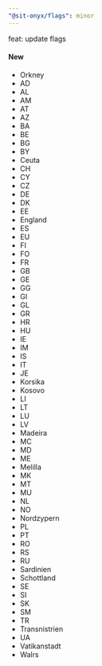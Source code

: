```yaml
---
"@sit-onyx/flags": minor
---
```


feat: update flags

#### New

- Orkney
- AD
- AL
- AM
- AT
- AZ
- BA
- BE
- BG
- BY
- Ceuta
- CH
- CY
- CZ
- DE
- DK
- EE
- England
- ES
- EU
- FI
- FO
- FR
- GB
- GE
- GG
- GI
- GL
- GR
- HR
- HU
- IE
- IM
- IS
- IT
- JE
- Korsika
- Kosovo
- LI
- LT
- LU
- LV
- Madeira
- MC
- MD
- ME
- Melilla
- MK
- MT
- MU
- NL
- NO
- Nordzypern
- PL
- PT
- RO
- RS
- RU
- Sardinien
- Schottland
- SE
- SI
- SK
- SM
- TR
- Transnistrien
- UA
- Vatikanstadt
- Walrs
